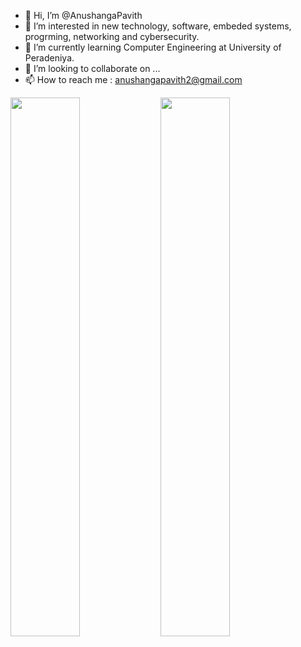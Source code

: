 - 👋 Hi, I’m @AnushangaPavith
- 👀 I’m interested in new technology, software, embeded systems, progrming, networking and cybersecurity.
- 🌱 I’m currently learning Computer Engineering at University of Peradeniya.
- 💞️ I’m looking to collaborate on ...
- 📫 How to reach me : anushangapavith2@gmail.com

<img align="left" width="47%" src="https://github-readme-stats.vercel.app/api?username=AnushangaPavith&count_private=true&show_icons=true&theme=default" />

<img align="left" width="47%" src="https://github-readme-stats.vercel.app/api/top-langs/?username=AnushangaPavith&layout=compact" />

<!---
AnushangaPavith/AnushangaPavith is a ✨ special ✨ repository because its `README.md` (this file) appears on your GitHub profile.
You can click the Preview link to take a look at your changes.
--->
